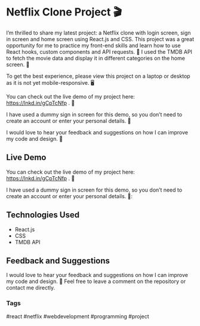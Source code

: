 # Netflix Clone Project 🎬 

I’m thrilled to share my latest project: a Netflix clone with login screen, sign in screen and home screen using React.js and CSS. This project was a great opportunity for me to practice my front-end skills and learn how to use React hooks, custom components and API requests. 🚀 I used the TMDB API to fetch the movie data and display it in different categories on the home screen. 🍿

To get the best experience, please view this project on a laptop or desktop as it is not yet mobile-responsive. 🖥️

You can check out the live demo of my project here: https://lnkd.in/gCpTcNfp . 🙌

I have used a dummy sign in screen for this demo, so you don’t need to create an account or enter your personal details. 🔐

I would love to hear your feedback and suggestions on how I can improve my code and design. 💬

## Live Demo

You can check out the live demo of my project here: https://lnkd.in/gCpTcNfp . 🙌

I have used a dummy sign in screen for this demo, so you don’t need to create an account or enter your personal details. 🔐:

## Technologies Used
- React.js
- CSS
- TMDB API

## Feedback and Suggestions

I would love to hear your feedback and suggestions on how I can improve my code and design. 💬 Feel free to leave a comment on the repository or contact me directly.

### Tags
#react #netflix #webdevelopment #programming #project
